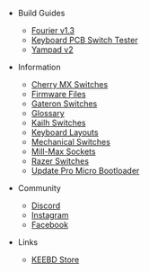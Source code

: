 - Build Guides

  - [Fourier v1.3](/build-guides/fourier-v1.3/)
  - [Keyboard PCB Switch Tester](/build-guides/keyboard-pcb-switch-tester/)
  - [Yampad v2](/build-guides/yampad-v2/)

- Information

  - [Cherry MX Switches](/information/cherry-mx-switches/)
  - [Firmware Files](/firmware/)
  - [Gateron Switches](/information/gateron-switches/)
  - [Glossary](/information/glossary/)
  - [Kailh Switches](/information/kailh-switches/)
  - [Keyboard Layouts](/information/keyboard-layouts/)
  - [Mechanical Switches](/information/mechanical-switches/)
  - [Mill-Max Sockets](/information/mill-max-sockets/)
  - [Razer Switches](/information/razer-switches/)
  - [Update Pro Micro Bootloader](/information/update-pro-micro-bootloader/)

- Community

  - [Discord](https://discord.gg/wbHd7yTxb8)
  - [Instagram](https://www.instagram.com/keebdcom/)
  - [Facebook](https://www.facebook.com/KEEBDcom)

- Links

  - [KEEBD Store](https://keebd.com)
